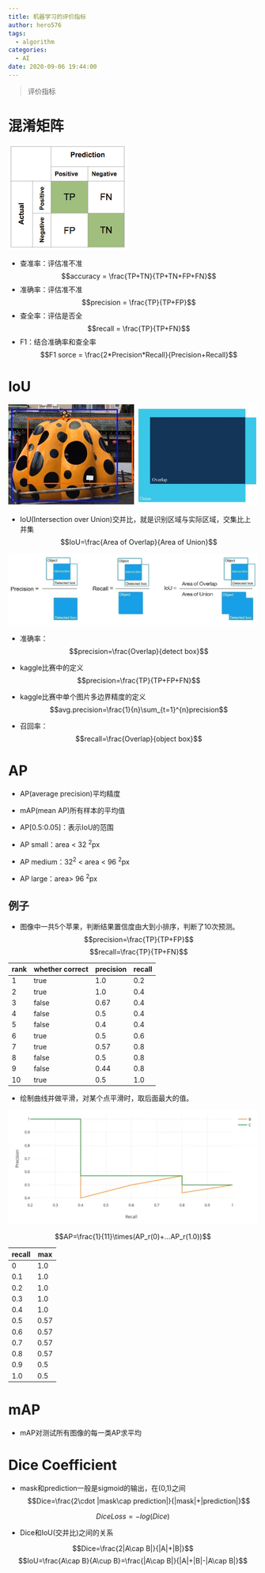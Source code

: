```yaml
---
title: 机器学习的评价指标
author: hero576
tags:
  - algorithm
categories:
  - AI
date: 2020-09-06 19:44:00
---
```

> 评价指标
<!--more-->

# 混淆矩阵

![混淆矩阵](/images/pasted-103.png)

- 查准率：评估准不准
$$accuracy = \frac{TP+TN}{TP+TN+FP+FN}$$
- 准确率：评估准不准
$$precision = \frac{TP}{TP+FP}$$
- 查全率：评估是否全
$$recall = \frac{TP}{TP+FN}$$
- F1：结合准确率和查全率
$$F1 sorce = \frac{2*Precision*Recall}{Precision+Recall}$$

# IoU
![IoU](/images/pasted-138.png)

- IoU(Intersection over Union)交并比，就是识别区域与实际区域，交集比上并集
$$IoU=\frac{Area of Overlap}{Area of Union}$$

![precision](/images/pasted-264.png)

- 准确率：
$$precision=\frac{Overlap}{detect box}$$
- kaggle比赛中的定义
$$precision=\frac{TP}{TP+FP+FN}$$
- kaggle比赛中单个图片多边界精度的定义
$$avg.precision=\frac{1}{n}\sum_{t=1}^{n}precision$$

- 召回率：
$$recall=\frac{Overlap}{object box}$$

# AP
- AP(average precision)平均精度
- mAP(mean AP)所有样本的平均值

- AP[0.5:0.05]：表示IoU的范围
- AP small：area < 32 <sup>2</sup>px
- AP medium：32<sup>2</sup> < area < 96 <sup>2</sup>px
- AP large：area> 96 <sup>2</sup>px

## 例子
- 图像中一共5个苹果，判断结果置信度由大到小排序，判断了10次预测。
$$precision=\frac{TP}{TP+FP}$$ 
$$recall=\frac{TP}{TP+FN}$$

rank|whether correct|precision|recall
-|-|-|-
1|true|1.0|0.2
2|true|1.0|0.4
3|false|0.67|0.4
4|false|0.5|0.4
5|false|0.4|0.4
6|true|0.5|0.6
7|true|0.57|0.8
8|false|0.5|0.8
9|false|0.44|0.8
10|true|0.5|1.0


- 绘制曲线并做平滑，对某个点平滑时，取后面最大的值。

![精度和召回曲线](/images/pasted-183.png)


$$AP=\frac{1}{11}\times(AP_r(0)+...AP_r(1.0))$$

recall|max
-|-
0|1.0
0.1|1.0
0.2|1.0
0.3|1.0
0.4|1.0
0.5|0.57
0.6|0.57
0.7|0.57
0.8|0.57
0.9|0.5
1.0|0.5


# mAP
- mAP对测试所有图像的每一类AP求平均


# Dice Coefficient
- mask和prediction一般是sigmoid的输出，在(0,1)之间
$$Dice=\frac{2\cdot |mask\cap prediction|}{|mask|+|prediction|}$$

$$Dice Loss=-log(Dice)$$

- Dice和IoU(交并比)之间的关系

$$Dice=\frac{2|A\cap B|}{|A|+|B|}$$
$$IoU=\frac{A\cap B}{A\cup B}=\frac{|A\cap B|}{|A|+|B|-|A\cap B|}$$


<!-- TP FP TPR FPR -->
<!-- AUC -->
<!-- ROC -->